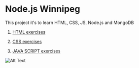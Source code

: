 # Node.js Winnipeg

This project it's to learn HTML, CSS, JS, Node.js and MongoDB

1. [HTML exercises](./html)

2. [CSS  exercises](./css)

3. [JAVA SCRIPT exercises](./java_script)

![Alt Text](https://media.giphy.com/media/QHE5gWI0QjqF2/giphy.gif)